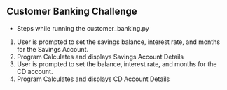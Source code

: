 ## Customer Banking Challenge

* Steps while running the customer_banking.py

1. User is prompted to set the savings balance, interest rate, and months for the Savings Account.
2. Program Calculates and displays Savings Account Details
3. User is prompted to set the balance, interest rate, and months for the CD account.
4. Program Calculates and displays CD Account Details

